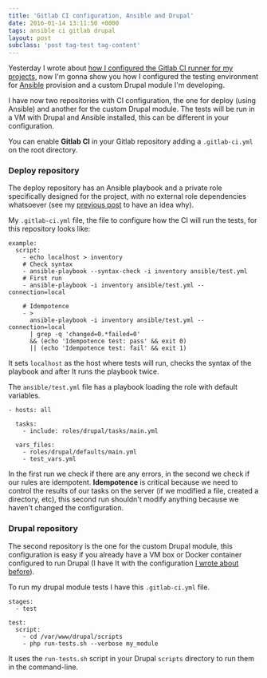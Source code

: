 ```yaml
---
title: 'Gitlab CI configuration, Ansible and Drupal'
date: 2016-01-14 13:11:50 +0000
tags: ansible ci gitlab drupal
layout: post
subclass: 'post tag-test tag-content'
---
```

Yesterday I wrote about [how I configured the Gitlab CI runner for my projects][ci], now I'm gonna show you how I configured the testing environment for [Ansible][ans] provision and a custom Drupal module I'm developing.

I have now two repositories with CI configuration, the one for deploy (using Ansible) and another for the custom Drupal module. The tests will be run in a VM with Drupal and Ansible installed, this can be different in your configuration.

You can enable **Gitlab CI** in your Gitlab repository adding a `.gitlab-ci.yml` on the root directory.

### Deploy repository

The deploy repository has an Ansible playbook and a private role specifically designed for the project, with no external role dependencies whatsoever (see my [previous post][post] to have an idea why).

My `.gitlab-ci.yml` file, the file to configure how the CI will run the tests, for this repository looks like:

<pre><code class="language-yaml">example:
  script:
    - echo localhost > inventory
    # Check syntax
    - ansible-playbook --syntax-check -i inventory ansible/test.yml
    # First run
    - ansible-playbook -i inventory ansible/test.yml --connection=local

    # Idempotence
    - >
      ansible-playbook -i inventory ansible/test.yml --connection=local
      | grep -q 'changed=0.*failed=0'
      && (echo 'Idempotence test: pass' && exit 0)
      || (echo 'Idempotence test: fail' && exit 1)
</code></pre>

It sets `localhost` as the host where tests will run, checks the syntax of the playbook and after It runs the playbook twice.

The `ansible/test.yml` file has a playbook loading the role with default variables.

<pre><code class="language-yaml">- hosts: all

  tasks:
    - include: roles/drupal/tasks/main.yml

  vars_files:
    - roles/drupal/defaults/main.yml
    - test_vars.yml
</code></pre>

In the first run we check if there are any errors, in the second we check if our rules are idempotent. **Idempotence** is critical because we need to control  the results of our tasks on the server (if we modified a file, created a directory, etc), this second run shouldn't modify anything because we haven't changed the configuration.

### Drupal repository

The second repository is the one for the custom Drupal module, this configuration is easy if you already have a VM box or Docker container configured to run Drupal (I have It with the configuration [I wrote about before][post]).

To run my drupal module tests I have this `.gitlab-ci.yml` file.

<pre><code class="language-yaml">stages:
  - test

test:
  script:
    - cd /var/www/drupal/scripts
    - php run-tests.sh --verbose my_module
</code></pre>

It uses the `run-tests.sh` script in your Drupal `scripts` directory to run them in the command-line.

[ci]: https://javaguirre.net/2016/01/13/gitlab-ci-configuration-the-runner/
[post]: https://javaguirre.net/2015/12/18/from-ova-to-a-ready-to-develop-vagrant-machine-ansible/
[ans]: http://www.ansible.com/
